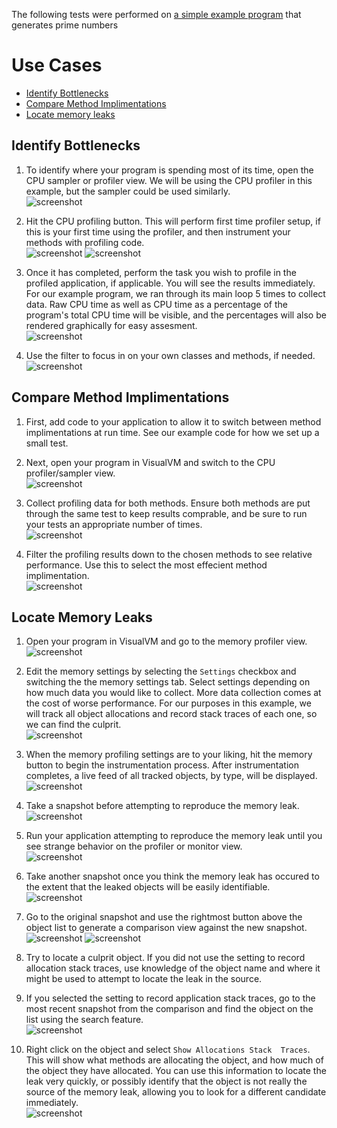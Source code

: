The following tests were performed on 
[a simple example program](PrimeGen.java) 
that generates prime numbers

# Use Cases
  - [Identify Bottlenecks](#identify-bottlenecks)
  - [Compare Method Implimentations](#compare-method-implimentations)
  - [Locate memory leaks](#locate-memory-leaks)

## Identify Bottlenecks
  1. To identify where your program is spending most of its time, open the 
CPU sampler or profiler view. We will be using the CPU profiler in this 
example, but the sampler could be used similarly.  
![screenshot](/images/CPUprofiler.png)

  2. Hit the CPU profiling button. This will perform first time 
profiler setup, if this is your first time using the profiler, 
and then instrument your methods with profiling code.  
![screenshot](/images/instrumenting.png)
![screenshot](/images/instrumented.png)

  3. Once it has completed, perform the task you wish to profile in the 
profiled application, if applicable. You will see the results 
immediately. For our example program, we ran through its main loop 5 
times to collect data. Raw CPU time as well as CPU time as a percentage 
of the program's total CPU time will be visible, and the percentages will 
also be rendered graphically for easy assesment.  
![screenshot](/images/profiling.png)

  4. Use the filter to focus in on your own classes and methods, if 
needed.  
![screenshot](/images/filter.png)

## Compare Method Implimentations
  1. First, add code to your application to allow it to switch between 
method implimentations at run time. See our example code for how we set 
up a small test.  

  2. Next, open your program in VisualVM and switch to the CPU 
profiler/sampler view.  
![screenshot](/images/CPUprofiler.png)

  3. Collect profiling data for both methods. Ensure both methods are put 
through the same test to keep results comprable, and be sure to run your 
tests an appropriate number of times.  
![screenshot](/images/profiling.png)

  4. Filter the profiling results down to the chosen methods to see 
relative performance. Use this to select the most effecient method 
implimentation.  
![screenshot](/images/filter.png)

## Locate Memory Leaks
  1. Open your program in VisualVM and go to the memory profiler view.  
![screenshot](/images/memProfiler.png)

  2. Edit the memory settings by selecting the `Settings` checkbox and 
switching the the memory settings tab. Select settings depending on how 
much data you would like to collect. More data collection comes at the 
cost of worse performance. For our purposes in this example, we will 
track all object allocations and record stack traces of each one, 
so we can find the culprit.  
![screenshot](/images/memSettings.png)

  3. When the memory profiling settings are to your liking, hit the 
memory button to begin the instrumentation process. After instrumentation 
completes, a live feed of all tracked objects, by type, will be 
displayed.  
![screenshot](/images/memProfiling.png)

  4. Take a snapshot before attempting to reproduce the memory leak.  
![screenshot](/images/memSnapshot.png)

  5. Run your application attempting to reproduce the memory leak until 
you see strange behavior on the profiler or monitor view.  
![screenshot](/images/memMonitor.png)

  6. Take another snapshot once you think the memory leak has occured to 
the extent that the leaked objects will be easily identifiable.  
![screenshot](/images/memSnapshot2.png)

  7. Go to the original snapshot and use the rightmost button above the 
object list to generate a comparison view against the new snapshot.  
![screenshot](/images/memCompareSelect.png)
![screenshot](/images/memCompare.png)

  8. Try to locate a culprit object. If you did not use the setting to 
record allocation stack traces, use knowledge of the object name and 
where it might be used to attempt to locate the leak in the source.  

  9. If you selected the setting to record application stack traces, go 
to the most recent snapshot from the comparison and find the object on 
the list using the search feature.  
![screenshot](/images/memFind.png)

  10. Right click on the object and select `Show Allocations Stack 
Traces`. This will show what methods are allocating the object, and how 
much of the object they have allocated. You can use this information to 
locate the leak very quickly, or possibly identify that the object is not 
really the source of the memory leak, allowing you to look for a 
different candidate immediately.  
![screenshot](/images/allocationTrace.png)
